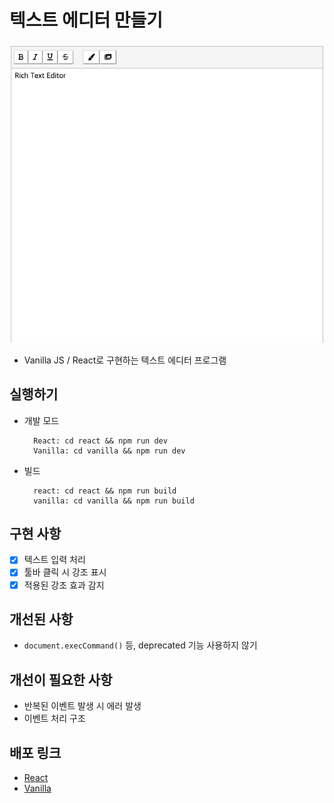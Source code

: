 # 텍스트 에디터 만들기

<p align="middle" >

![editor](./editor.png)

</p>

- Vanilla JS / React로 구현하는 텍스트 에디터 프로그램

## 실행하기

- 개발 모드

  ```
    React: cd react && npm run dev
    Vanilla: cd vanilla && npm run dev
  ```

- 빌드

  ```
    react: cd react && npm run build
    vanilla: cd vanilla && npm run build
  ```

## 구현 사항

- [x] 텍스트 입력 처리
- [x] 툴바 클릭 시 강조 표시
- [x] 적용된 강조 효과 감지

## 개선된 사항

- `document.execCommand()` 등, deprecated 기능 사용하지 않기

## 개선이 필요한 사항

- 반복된 이벤트 발생 시 에러 발생
- 이벤트 처리 구조

## 배포 링크

- [React]()
- [Vanilla]()
